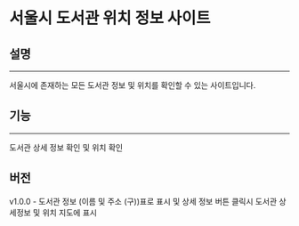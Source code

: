 # 서울시 도서관 위치 정보 사이트

## 설명

---

서울시에 존재하는 모든 도서관 정보 및 위치를 확인할 수 있는 사이트입니다.

## 기능

---

도서관 상세 정보 확인 및 위치 확인

## 버전
v1.0.0 - 도서관 정보 (이름 및 주소 (구))표로 표시 및 상세 정보 버튼 클릭시 도서관 상세정보 및 위치 지도에 표시
